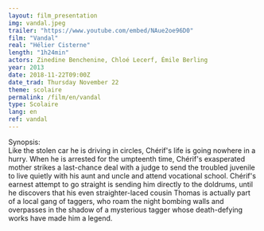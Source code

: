 ```yaml
---
layout: film_presentation
img: vandal.jpeg
trailer: "https://www.youtube.com/embed/NAue2oe96D0"
film: "Vandal"
real: "Hélier Cisterne"
length: "1h24min"
actors: Zinedine Benchenine, Chloé Lecerf, Émile Berling
year: 2013
date: 2018-11-22T09:00Z
date_trad: Thursday November 22 
theme: scolaire
permalink: /film/en/vandal
type: Scolaire
lang: en
ref: vandal
---
```



<span class="name"> Synopsis:</span> <br/>
<span class="resumefilm"> Like the stolen car he is driving in circles, Chérif's life is going nowhere in a hurry. When he is arrested for the umpteenth time, Chérif's exasperated mother strikes a last-chance deal with a judge to send the troubled juvenile to live quietly with his aunt and uncle and attend vocational school. Chérif's earnest attempt to go straight is sending him directly to the doldrums, until he discovers that his even straighter-laced cousin Thomas is actually part of a local gang of taggers, who roam the night bombing walls and overpasses in the shadow of a mysterious tagger whose death-defying works have made him a legend. </span>
